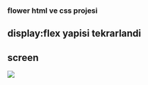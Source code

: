 ### flower html ve css projesi

## display:flex yapisi tekrarlandi

## screen

![](yesilzihin.gif)


